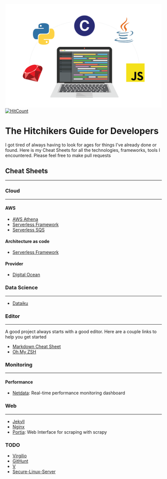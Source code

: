 ![](images/presentation.png)
[![HitCount](http://hits.dwyl.io/StanGirard/The-hitchikers-guide-for-developers.svg)](http://hits.dwyl.io/StanGirard/The-hitchikers-guide-for-developers)
# The Hitchikers Guide for Developers

I got tired of always having to look for ages for things I've already done or found.
Here is my Cheat Sheets for all the technologies, frameworks, tools I encountered. Please feel free to make pull requests


## Cheat Sheets
--- 

### **Cloud** 
---

#### AWS
- [AWS Athena](cloud/aws/athena/README.md)
- [Serverless Framework](cloud/aws/serverless/README.md)
- [Serverless SQS](cloud/aws/serverless/examples/aws-sqs-send-messages/README.md)

#### Architecture as code
- [Serverless Framework](cloud/aws/serverless/README.md)

#### Provider
- [Digital Ocean](https://m.do.co/c/f9dca2b1ecc8)

### Data Science
---

- [Dataiku](https://www.dataiku.com/)

### **Editor**
--- 
A good project always starts with a good editor. Here are a couple links to help you get started
- [Markdown Cheat Sheet](editor/markdown/README.md)
- [Oh My ZSH](editor/oh-my-zsh/README.md)

### **Monitoring**
---

#### Performance

- [Netdata](monitoring/netdata/README.md):  Real-time performance monitoring dashboard

### **Web**
---

- [Jekyll](web/jekyll/README.md)
- [Nginx](web/nginx/README.md)
- [Portia](web/portia/README.md): Web Interface for scraping with scrapy

### **TODO**

- [Virgilio](https://github.com/virgili0/Virgilio)
- [GitHunt](https://github.com/kamranahmedse/githunt)
- [V](https://github.com/vlang/v)
- [Secure-Linux-Server](https://github.com/imthenachoman/How-To-Secure-A-Linux-Server/blob/master/README.md)

